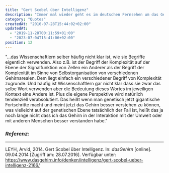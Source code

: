 ```yaml
---
title: "Gert Scobel über Intelligenz"
description: "Immer mal wieder geht es im deutschen Fernsehen um das Gehirn. Doch selten so regelmäßig und geistreich, wie in der Sendung von Gert Scobel. Hier unterhalten wir uns über Intelligenz. Und das Denken in kleinen Kästen."
category: "Quotes"
createdAt: "2016-07-28T15:44:02+02:00"
updatedAt:
  - "2019-11-28T00:11:59+01:00"
  - "2023-07-04T15:41:06+02:00"
position: 12
---
```


"...das Wissenschaftlern selber häufig nicht klar ist, wie sie Begriffe eigentlich verwenden. Also z.B. ist der Begriff der Komplexität auf der Ebene der Signalfunktion von Zellen ein Anderer als der Begriff der Komplexität im Sinne von Selbstorganisation von verschiedenen Gehirnarealen. Dem liegt einfach ein verschiedener Begriff von Komplexität zugrunde. Und häufig ist Wissenschaftlern gar nicht klar dass sie zwar das selbe Wort verwenden aber die Bedeutung dieses Wortes im jeweiligen Kontext eine Andere ist. Plus die eigene Perspektive wird natürlich tendenziell verabsolutiert. Das heißt wenn man genetisch jetzt gigantische Fortschritte macht und meint jetzt das Gehirn besser verstehen zu können, was vielleicht auf der genetischen Ebene tatsächlich der Fall ist, heißt das ja noch lange nicht dass ich das Gehirn in der Interaktion mit der Umwelt oder mit anderen Menschen besser verstanden habe."

### *Referenz*:

---

LEYH, Arvid, 2014. Gert Scobel über Intelligenz. In: _dasGehirn_ [online]. 09.04.2014 [Zugriff am: 28.07.2016]. Verfügbar unter: https://www.dasgehirn.info/denken/intelligenz/gert-scobel-ueber-intelligenz-2166/ <i class="zmdi zmdi-open-in-new"></i>
